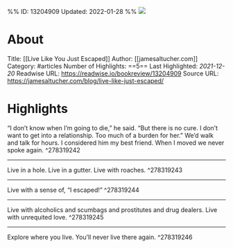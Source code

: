 %%
ID: 13204909
Updated: 2022-01-28
%%
![](https://readwise-assets.s3.amazonaws.com/static/images/article3.5c705a01b476.png)

# About
Title: [[Live Like You Just Escaped]]
Author: [[jamesaltucher.com]]
Category: #articles
Number of Highlights: ==5==
Last Highlighted: *2021-12-20*
Readwise URL: https://readwise.io/bookreview/13204909
Source URL: https://jamesaltucher.com/blog/live-like-just-escaped/


# Highlights 
“I don’t know when I’m going to die,” he said. “But there is no cure. I don’t want to get into a relationship. Too much of a burden for her.”
We’d walk and talk for hours. I considered him my best friend. When I moved we never spoke again.  ^278319242

---

Live in a hole. Live in a gutter. Live with roaches.  ^278319243

---

Live with a sense of, “I escaped!”  ^278319244

---

Live with alcoholics and scumbags and prostitutes and drug dealers. Live with unrequited love.  ^278319245

---

Explore where you live. You’ll never live there again.  ^278319246

